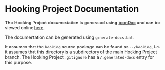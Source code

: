 Hooking Project Documentation
============================================
The Hooking Project documentation is generated using [bootDoc](https://github.com/JakobOvrum/bootDoc)
and can be viewed online [here](http://denis-sh.github.com/hooking/).

The documentation can be generated using `generate-docs.bat`.

It assumes that the `hooking` source package can be found as `../hooking`, i.e.
it assumes that this directory is a subdirectory of the main Hooking Project branch.
The Hooking Project `.gitignore` has a `/.generated-docs` entry for this purpose.
